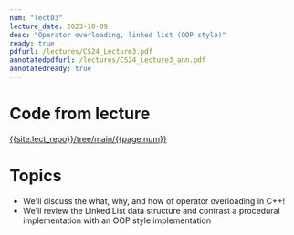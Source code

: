 ```yaml
---
num: "lect03"
lecture_date: 2023-10-09
desc: "Operator overloading, linked list (OOP style)"
ready: true
pdfurl: /lectures/CS24_Lecture3.pdf
annotatedpdfurl: /lectures/CS24_Lecture3_ann.pdf
annotatedready: true
---
```

# Code from lecture

[{{site.lect_repo}}/tree/main/{{page.num}}]({{site.lect_repo}}/tree/main/{{page.num}})



# Topics
- We'll discuss the what, why, and how of operator overloading in C++!
- We'll review the Linked List data structure and contrast a procedural implementation with an OOP style implementation